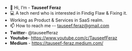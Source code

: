 - 👋 Hi, I’m - **Tauseef Feraz**
- 💻  A tech nerd who is interested in Findig Flaw & Fixing it.
- Working as Product & Services in SaaS realm.
- 📫 How to reach me -- tauseef.feraz@gmail.com
- **Twitter**- @tauseefferaz
- **Youtube**- https://www.youtube.com/c/TauseefFeraz
- **Medium** - https://tauseef-feraz.medium.com/
